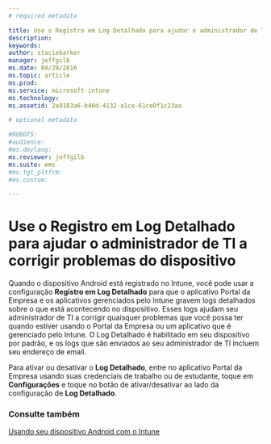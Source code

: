 ```yaml
---
# required metadata

title: Use o Registro em Log Detalhado para ajudar o administrador de TI a corrigir problemas do dispositivo | Microsoft Intune
description:
keywords:
author: staciebarker
manager: jeffgilb
ms.date: 04/28/2016
ms.topic: article
ms.prod:
ms.service: microsoft-intune
ms.technology:
ms.assetid: 2a9183a6-b40d-4132-a1ce-61ce0f1c23aa

# optional metadata

#ROBOTS:
#audience:
#ms.devlang:
ms.reviewer: jeffgilb
ms.suite: ems
#ms.tgt_pltfrm:
#ms.custom:

---
```



# Use o Registro em Log Detalhado para ajudar o administrador de TI a corrigir problemas do dispositivo

Quando o dispositivo Android está registrado no Intune, você pode usar a configuração **Registro em Log Detalhado** para que o aplicativo Portal da Empresa e os aplicativos gerenciados pelo Intune gravem logs detalhados sobre o que está acontecendo no dispositivo. Esses logs ajudam seu administrador de TI a corrigir quaisquer problemas que você possa ter quando estiver usando o Portal da Empresa ou um aplicativo que é gerenciado pelo Intune. O Log Detalhado é habilitado em seu dispositivo por padrão, e os logs que são enviados ao seu administrador de TI incluem seu endereço de email.

Para ativar ou desativar o **Log Detalhado**, entre no aplicativo Portal da Empresa usando suas credenciais de trabalho ou de estudante, toque em **Configurações** e toque no botão de ativar/desativar ao lado da configuração de **Log Detalhado**.

### Consulte também
[Usando seu dispositivo Android com o Intune](using-your-android-device-with-intune.md)

<!--HONumber=May16_HO1-->


